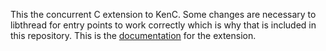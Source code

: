 This the concurrent C extension to KenC. Some changes are necessary to libthread
for entry points to work correctly which is why that is included in this repository.
This is the [documentation](sys/doc/ccc.pdf) for the extension.
